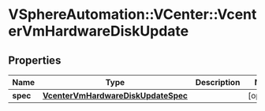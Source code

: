 # VSphereAutomation::VCenter::VcenterVmHardwareDiskUpdate

## Properties
Name | Type | Description | Notes
------------ | ------------- | ------------- | -------------
**spec** | [**VcenterVmHardwareDiskUpdateSpec**](VcenterVmHardwareDiskUpdateSpec.md) |  | [optional] 


